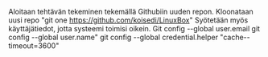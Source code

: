 Aloitaan tehtävän tekeminen tekemällä Githubiin uuden repon. Kloonataan uusi repo "git one https://github.com/koisedi/LinuxBox" 
Syötetään myös käyttäjätiedot, jotta systeemi toimisi oikein. Git config --global user.email 
git config --global user.name"
git config --global credential.helper "cache--timeout=3600"
